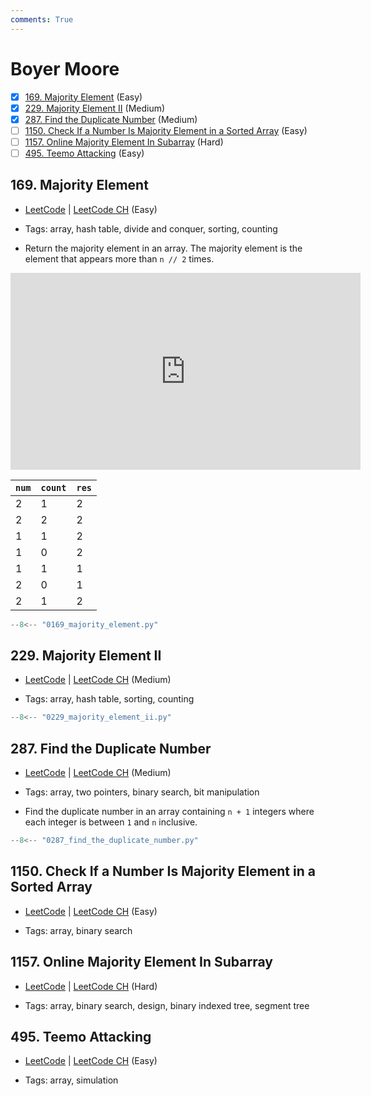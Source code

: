 ```yaml
---
comments: True
---
```


# Boyer Moore

- [x] [169. Majority Element](https://leetcode.cn/problems/majority-element/) (Easy)
- [x] [229. Majority Element II](https://leetcode.cn/problems/majority-element-ii/) (Medium)
- [x] [287. Find the Duplicate Number](https://leetcode.cn/problems/find-the-duplicate-number/) (Medium)
- [ ] [1150. Check If a Number Is Majority Element in a Sorted Array](https://leetcode.cn/problems/check-if-a-number-is-majority-element-in-a-sorted-array/) (Easy)
- [ ] [1157. Online Majority Element In Subarray](https://leetcode.cn/problems/online-majority-element-in-subarray/) (Hard)
- [ ] [495. Teemo Attacking](https://leetcode.cn/problems/teemo-attacking/) (Easy)

## 169. Majority Element

-   [LeetCode](https://leetcode.com/problems/majority-element/) | [LeetCode CH](https://leetcode.cn/problems/majority-element/) (Easy)

-   Tags: array, hash table, divide and conquer, sorting, counting
-   Return the majority element in an array. The majority element is the element that appears more than `n // 2` times.

<iframe width="560" height="315" src="https://www.youtube.com/embed/7pnhv842keE?si=fBYlNfKzdkiLgkF1" title="YouTube video player" frameborder="0" allow="accelerometer; autoplay; clipboard-write; encrypted-media; gyroscope; picture-in-picture; web-share" referrerpolicy="strict-origin-when-cross-origin" allowfullscreen></iframe>

| `num` | `count` | `res` |
| ----- | ------- | ----- |
| 2     | 1       | 2     |
| 2     | 2       | 2     |
| 1     | 1       | 2     |
| 1     | 0       | 2     |
| 1     | 1       | 1     |
| 2     | 0       | 1     |
| 2     | 1       | 2     |

```python title="169. Majority Element - Python Solution"
--8<-- "0169_majority_element.py"
```

## 229. Majority Element II

-   [LeetCode](https://leetcode.com/problems/majority-element-ii/) | [LeetCode CH](https://leetcode.cn/problems/majority-element-ii/) (Medium)

-   Tags: array, hash table, sorting, counting

```python title="229. Majority Element II - Python Solution"
--8<-- "0229_majority_element_ii.py"
```

## 287. Find the Duplicate Number

-   [LeetCode](https://leetcode.com/problems/find-the-duplicate-number/) | [LeetCode CH](https://leetcode.cn/problems/find-the-duplicate-number/) (Medium)

-   Tags: array, two pointers, binary search, bit manipulation
-   Find the duplicate number in an array containing `n + 1` integers where each integer is between `1` and `n` inclusive.

```python title="287. Find the Duplicate Number - Python Solution"
--8<-- "0287_find_the_duplicate_number.py"
```

## 1150. Check If a Number Is Majority Element in a Sorted Array

-   [LeetCode](https://leetcode.com/problems/check-if-a-number-is-majority-element-in-a-sorted-array/) | [LeetCode CH](https://leetcode.cn/problems/check-if-a-number-is-majority-element-in-a-sorted-array/) (Easy)

-   Tags: array, binary search

## 1157. Online Majority Element In Subarray

-   [LeetCode](https://leetcode.com/problems/online-majority-element-in-subarray/) | [LeetCode CH](https://leetcode.cn/problems/online-majority-element-in-subarray/) (Hard)

-   Tags: array, binary search, design, binary indexed tree, segment tree

## 495. Teemo Attacking

-   [LeetCode](https://leetcode.com/problems/teemo-attacking/) | [LeetCode CH](https://leetcode.cn/problems/teemo-attacking/) (Easy)

-   Tags: array, simulation
